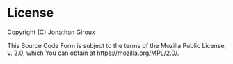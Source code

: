 # License

Copyright (C) Jonathan Giroux

This Source Code Form is subject to the terms of the Mozilla Public License, v. 2.0, which You can obtain at https://mozilla.org/MPL/2.0/.
